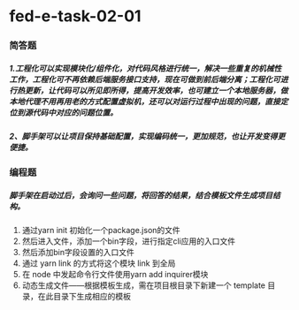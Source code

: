 # fed-e-task-02-01
### 简答题
##### 1.工程化可以实现模块化/组件化，对代码风格进行统一，解决一些重复的机械性工作，工程化可不再依赖后端服务接口支持，现在可做到前后端分离；工程化可进行热更新，让代码可以所见即所得，提高开发效率，也可建立一个本地服务器，做本地代理不用再用老的方式配置虚拟机，还可以对运行过程中出现的问题，直接定位到源代码中对应的问题位置。
##### 2、脚手架可以让项目保持基础配置，实现编码统一，更加规范，也让开发变得更便捷。

### 编程题
##### 脚手架在启动过后，会询问一些问题，将回答的结果，结合模板文件生成项目结构。
##### 
1. 通过yarn init 初始化一个package.json的文件
2. 然后进入文件，添加一个bin字段，进行指定cli应用的入口文件
3. 然后添加bin字段设置的入口文件
4. 通过 yarn link 的方式将这个模块 link 到全局
5. 在 node 中发起命令行文件使用yarn add inquirer模块
6. 动态生成文件——根据模板生成，需在项目根目录下新建一个 template 目录，在此目录下生成相应的模板